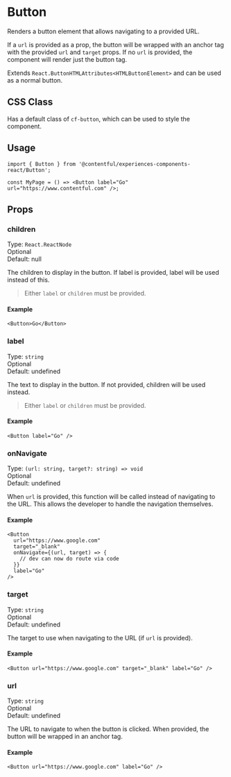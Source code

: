 # Button

Renders a button element that allows navigating to a provided URL.

If a `url` is provided as a prop, the button will be wrapped with an anchor tag with the provided `url` and `target` props. If no `url` is provided, the component will render just the button tag.

Extends `React.ButtonHTMLAttributes<HTMLButtonElement>` and can be used as a normal button.

## CSS Class

Has a default class of `cf-button`, which can be used to style the component.

## Usage

```tsx
import { Button } from '@contentful/experiences-components-react/Button';

const MyPage = () => <Button label="Go" url="https://www.contentful.com" />;
```

## Props

### children

Type: `React.ReactNode`\
Optional\
Default: null

The children to display in the button. If label is provided, label will be used instead of this.

> Either `label` or `children` must be provided.

#### Example

```tsx
<Button>Go</Button>
```

### label

Type: `string`\
Optional\
Default: undefined

The text to display in the button. If not provided, children will be used instead.

> Either `label` or `children` must be provided.

#### Example

```tsx
<Button label="Go" />
```

### onNavigate

Type: `(url: string, target?: string) => void`\
Optional\
Default: undefined

When `url` is provided, this function will be called instead of navigating to the URL. This allows the developer to handle the navigation themselves.

#### Example

```tsx
<Button
  url="https://www.google.com"
  target="_blank"
  onNavigate={(url, target) => {
    // dev can now do route via code
  }}
  label="Go"
/>
```

### target

Type: `string`\
Optional\
Default: undefined

The target to use when navigating to the URL (if `url` is provided).

#### Example

```tsx
<Button url="https://www.google.com" target="_blank" label="Go" />
```

### url

Type: `string`\
Optional\
Default: undefined

The URL to navigate to when the button is clicked. When provided, the button will be wrapped in an anchor tag.

#### Example

```tsx
<Button url="https://www.google.com" label="Go" />
```
